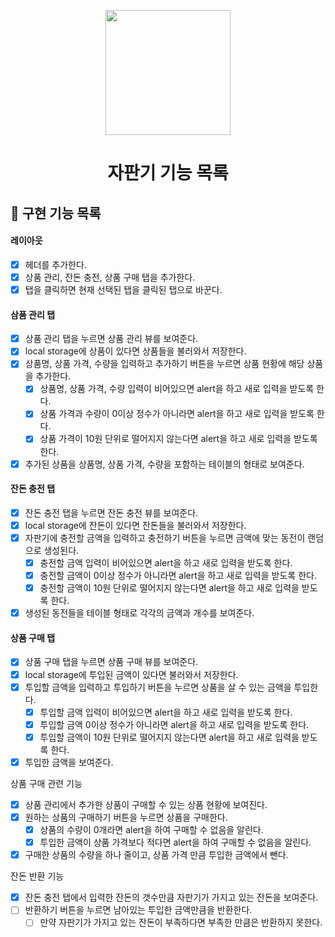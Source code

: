 <p align="middle" >
  <img width="200px;" src="https://github.com/woowacourse/javascript-vendingmachine-precourse/raw/main/images/beverage_icon.png?raw=true"/>
</p>
<h1 align="middle">자판기 기능 목록</h1>

## 🎯 구현 기능 목록

#### 레이아웃

- [x] 헤더를 추가한다.
- [x] 상품 관리, 잔돈 충전, 상품 구매 탭을 추가한다.
- [x] 탭을 클릭하면 현재 선택된 탭을 클릭된 탭으로 바꾼다.

#### 삼품 관리 탭

- [x] 상품 관리 탭을 누르면 상품 관리 뷰를 보여준다.
- [x] local storage에 상품이 있다면 상품들을 불러와서 저장한다.
- [x] 상품명, 상품 가격, 수량을 입력하고 추가하기 버튼을 누르면 상품 현황에 해당 상품을 추가한다.
  - [x] 상품명, 상품 가격, 수량 입력이 비어있으면 alert을 하고 새로 입력을 받도록 한다.
  - [x] 상품 가격과 수량이 0이상 정수가 아니라면 alert을 하고 새로 입력을 받도록 한다.
  - [x] 상품 가격이 10원 단위로 떨어지지 않는다면 alert을 하고 새로 입력을 받도록 한다.
- [x] 추가된 상품을 상품명, 상품 가격, 수량을 포함하는 테이블의 형태로 보여준다.

#### 잔돈 충전 탭

- [x] 잔돈 충전 탭을 누르면 잔돈 충전 뷰를 보여준다.
- [x] local storage에 잔돈이 있다면 잔돈들을 불러와서 저장한다.
- [x] 자판기에 충전할 금액을 입력하고 충전하기 버튼을 누르면 금액에 맞는 동전이 랜덤으로 생성된다.
  - [x] 충전할 금액 입력이 비어있으면 alert을 하고 새로 입력을 받도록 한다.
  - [x] 충전할 금액이 0이상 정수가 아니라면 alert을 하고 새로 입력을 받도록 한다.
  - [x] 충전할 금액이 10원 단위로 떨어지지 않는다면 alert을 하고 새로 입력을 받도록 한다.
- [x] 생성된 동전들을 테이블 형태로 각각의 금액과 개수를 보여준다.

#### 상품 구매 탭

- [x] 상품 구매 탭을 누르면 상품 구매 뷰를 보여준다.
- [x] local storage에 투입된 금액이 있다면 불러와서 저장한다.
- [x] 투입할 금액을 입력하고 투입하기 버튼을 누르면 상품을 살 수 있는 금액을 투입한다.
  - [x] 투입할 금액 입력이 비어있으면 alert을 하고 새로 입력을 받도록 한다.
  - [x] 투입할 금액 0이상 정수가 아니라면 alert을 하고 새로 입력을 받도록 한다.
  - [x] 투입할 금액이 10원 단위로 떨어지지 않는다면 alert을 하고 새로 입력을 받도록 한다.
- [x] 투입한 금액을 보여준다.

상품 구매 관련 기능

- [x] 상품 관리에서 추가한 상품이 구매할 수 있는 상품 현황에 보여진다.
- [x] 원하는 상품의 구매하기 버튼을 누르면 상품을 구매한다.
  - [x] 상품의 수량이 0개라면 alert을 하여 구매할 수 없음을 알린다.
  - [x] 투입한 금액이 상품 가격보다 적다면 alert을 하여 구매할 수 없음을 알린다.
- [x] 구매한 상품의 수량을 하나 줄이고, 상품 가격 만큼 투입한 금액에서 뺀다.

잔돈 반환 기능

- [x] 잔돈 충전 탭에서 입력한 잔돈의 갯수만큼 자판기가 가지고 있는 잔돈을 보여준다.
- [ ] 반환하기 버튼을 누르면 남아있는 투입한 금액만큼을 반환한다.
  - [ ] 만약 자판기가 가지고 있는 잔돈이 부족하다면 부족한 만큼은 반환하지 못한다.
